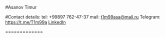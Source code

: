 #Asanov Timur

#Contact details:
tel: +99897 762-47-37
mail: t1m99asa@mail.ru
Telegram: https://t.me/T1m99a
[LinkedIn](https://www.linkedin.com/in/timur-asanov-5225331ba/)

=============